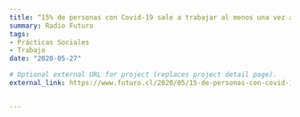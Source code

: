 ```yaml
---
title: “15% de personas con Covid-19 sale a trabajar al menos una vez a la semana.”
summary: Radio Futuro
tags:
- Prácticas Sociales
- Trabajo
date: "2020-05-27"

# Optional external URL for project (replaces project detail page).
external_link: https://www.futuro.cl/2020/05/15-de-personas-con-covid-19-sale-a-trabajar-al-menos-una-vez-a-la-semana/


---
```

